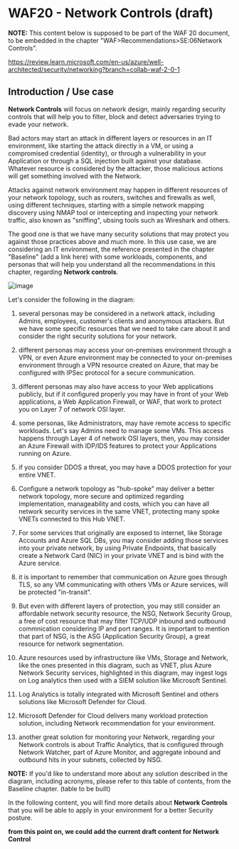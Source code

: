 # WAF20 - Network Controls (draft)

**NOTE:** 
This content below is supposed to be part of the WAF 20 document, to be embedded in the chapter "WAF>Recommendations>SE:06Network Controls".

https://review.learn.microsoft.com/en-us/azure/well-architected/security/networking?branch=collab-waf-2-0-1

## Introduction / Use case

**Network Controls** will focus on network design, mainly regarding security controls that will help you to filter, block and detect adversaries trying to evade your network.

Bad actors may start an attack in different layers or resources in an IT environment, like starting the attack directly in a VM, or using a compromised credential (identity), or through a vulnerability in your Application or through a SQL injection built against your database. Whatever resource is considered by the attacker, those malicious actions will get something involved with the Network.

Attacks against network environment may happen in different resources of your network topology, such as routers, switches and firewalls as well, using different techniques, starting with a simple network mapping discovery using NMAP tool or intercepting and inspecting your network traffic, also known as "sniffing", ubsing tools such as Wireshark and others.

The good one is that we have many security solutions that may protect you against those practices above and much more. In this use case, we are considering an IT environment, the reference presented in the chapter "Baseline" (add a link here) with some workloads, components, and personas that will help you understand all the recommendations in this chapter, regarding **Network controls**.

![image](https://github.com/rudneir2/WAF20-Network-Controls-Draft-/assets/97529152/b3b88049-64b5-4b71-9808-d8f62796a2c5)

Let's consider the following in the diagram:

1. several personas may be considered in a network attack, including Admins, employees, customer's clients and anonymous attackers. But we have some specific resources that we need to take care about it and consider the right security solutions for your network.
2. different personas may access your on-premises environment through a VPN, or even Azure environment may be connected to your on-premises environment through a VPN resource created on Azure, that may be configured with IPSec protocol for a secure communication.
3. different personas may also have access to your Web applications publicly, but if it configured properly you may have in front of your Web applications, a Web Application Firewall, or WAF, that work to protect you on Layer 7 of network OSI layer.
4. some personas, like Administrators, may have remote access to specific workloads. Let's say Admins need to manage some VMs. This access happens through Layer 4 of network OSI layers, then, you may consider an Azure Firewall with IDP/IDS features to protect your Applications running on Azure.
5. if you consider DDOS a threat, you may have a DDOS protection for your entire VNET.
6. Configure a network topology as "hub-spoke" may deliver a better network topology, more secure and optimized regarding implementation, manageability and costs, which you can have all network security services in the same VNET, protecting many spoke VNETs connected to this Hub VNET.
7. For some services that originally are exposed to internet, like Storage Accounts and Azure SQL DBs, you may consider adding those services into your private network, by using Private Endpoints, that basically create a Network Card (NIC) in your private VNET and is bind with the Azure service.
8. it is important to remember that communication on Azure goes through TLS, so any VM communicating with others VMs or Azure services, will be protected "in-transit".
9. But even with different layers of protection, you may still consider an affordable network security resource, the NSG, Network Security Group, a free of cost resource that may filter TCP/UDP inbound and outbound commnication considering IP and port ranges.
    It is important to mention that part of NSG, is the ASG (Application Security Group), a great resource for network segmentation.

10. Azure resources used by infrastructure like VMs, Storage and Network, like the ones presented in this diagram, such as VNET, plus Azure Network Security services, highlighted in this diagram, may ingest logs on Log analytics then used with a SIEM solution like Microsoft Sentinel.
11. Log Analytics is totally integrated with Microsoft Sentinel and others solutions like Microsoft Defender for Cloud.
12. Microsoft Defender for Cloud delivers many workload protection solution, including Network recommendation for your environment.
13. another great solution for monitoring your Network, regarding your Network controls is about Traffic Analytics, that is configured through Network Watcher, part of Azure Monitor, and aggregate inbound and outbound hits in your subnets, collected by NSG.

**NOTE:**
If you'd like to understand more about any solution described in the diagram, including acronyms, please refer to this table of contents, from the Baseline chapter.
(table to be built)

In the following content, you will find more details about **Network Controls** that you will be able to apply in your environment for a better Security posture.

**from this point on, we could add the current draft content for Network Control**
